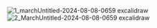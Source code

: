 ![1_marchUntitled-2024-08-08-0659 excalidraw](https://github.com/user-attachments/assets/38b36fa2-b244-4096-8aed-8f745bc82921)
![2_MarchUntitled-2024-08-08-0659 excalidraw](https://github.com/user-attachments/assets/22f28737-ad76-4480-9b99-a6b0a6b18755)
